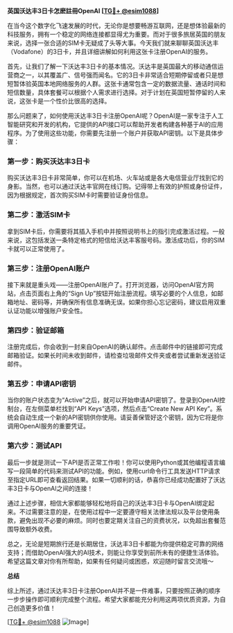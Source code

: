 **英国沃达丰3日卡怎麽註冊OpenAI [[TG💪+ @esim1088](https://t.me/s/esim1088)]**

在当今这个数字化飞速发展的时代，无论你是想要畅游互联网，还是想体验最新的科技服务，拥有一个稳定的网络连接都显得尤为重要。而对于很多旅居英国的朋友来说，选择一张合适的SIM卡无疑成了头等大事。今天我们就来聊聊英国沃达丰（Vodafone）的3日卡，并且详细讲解如何利用这张卡注册OpenAI的服务。

首先，让我们了解一下沃达丰3日卡的基本情况。沃达丰是英国最大的移动通信运营商之一，以其覆盖广、信号强而闻名。它的3日卡非常适合短期停留或者只是想短暂体验英国本地网络服务的人群。这张卡通常包含一定的数据流量、通话时间和短信数量，具体套餐可以根据个人需求进行选择。对于计划在英国短暂停留的人来说，这张卡是一个性价比很高的选择。

那么问题来了，如何使用沃达丰3日卡注册OpenAI呢？OpenAI是一家专注于人工智能研究和开发的机构，它提供的API接口可以帮助开发者构建各种基于AI的应用程序。为了使用这些功能，你需要先注册一个账户并获取API密钥。以下是具体步骤：

### 第一步：购买沃达丰3日卡

购买沃达丰3日卡非常简单，你可以在机场、火车站或是各大电信营业厅找到它的身影。当然，也可以通过沃达丰官网在线订购。记得带上有效的护照或身份证件，因为根据规定，首次购买SIM卡时需要验证身份信息。

### 第二步：激活SIM卡

拿到SIM卡后，你需要将其插入手机中并按照说明书上的指引完成激活过程。一般来说，这包括发送一条特定格式的短信给沃达丰客服号码。激活成功后，你的SIM卡就可以正常使用了。

### 第三步：注册OpenAI账户

接下来就是重头戏——注册OpenAI账户了。打开浏览器，访问OpenAI官方网站，点击页面右上角的“Sign Up”按钮开始注册流程。填写必要的个人信息，如邮箱地址、密码等，并确保所有信息准确无误。如果你担心忘记密码，建议启用双重认证功能以增强账户安全性。

### 第四步：验证邮箱

注册完成后，你会收到一封来自OpenAI的确认邮件。点击邮件中的链接即可完成邮箱验证。如果长时间未收到邮件，请检查垃圾邮件文件夹或者尝试重新发送验证邮件。

### 第五步：申请API密钥

当你的账户状态变为“Active”之后，就可以开始申请API密钥了。登录到OpenAI控制台，在左侧菜单栏找到“API Keys”选项，然后点击“Create New API Key”。系统会自动生成一个新的API密钥供你使用。请妥善保管好这个密钥，因为它将是你调用OpenAI服务的重要凭证。

### 第六步：测试API

最后一步就是测试一下API是否正常工作啦！你可以使用Python或其他编程语言编写一段简单的代码来测试API的功能。例如，使用curl命令行工具发送HTTP请求至指定URL即可查看返回结果。如果一切顺利的话，恭喜你已经成功配置好了沃达丰3日卡与OpenAI之间的连接！

通过上述步骤，相信大家都能够轻松地将自己的沃达丰3日卡与OpenAI绑定起来。不过需要注意的是，在使用过程中一定要遵守相关法律法规以及平台使用条款，避免出现不必要的麻烦。同时也要定期关注自己的资费状况，以免超出套餐范围导致额外收费。

总之，无论是短期旅行还是长期居住，沃达丰3日卡都能为你提供稳定可靠的网络支持；而借助OpenAI强大的AI技术，则能让你享受到前所未有的便捷生活体验。希望这篇文章对你有所帮助，如果有任何疑问或困惑，欢迎随时留言交流哦～

**总结**

综上所述，通过沃达丰3日卡注册OpenAI并不是一件难事，只要按照正确的顺序一步步操作即可顺利完成整个流程。希望大家都能充分利用这两项优质资源，为自己创造更多价值！

[[TG💪+ @esim1088](https://t.me/s/esim1088) ![Image](https://i.postimg.cc/4NQfJmqS/Snipaste-2025-05-13-00-14-12.png)]